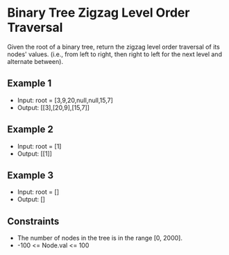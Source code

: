 # Binary Tree Zigzag Level Order Traversal

Given the root of a binary tree, return the zigzag level order traversal of its nodes' values. (i.e., from left to right, then right to left for the next level and alternate between).

## Example 1

- Input: root = [3,9,20,null,null,15,7]
- Output: [[3],[20,9],[15,7]]

## Example 2

- Input: root = [1]
- Output: [[1]]

## Example 3

- Input: root = []
- Output: []

## Constraints

- The number of nodes in the tree is in the range [0, 2000].
- -100 <= Node.val <= 100
